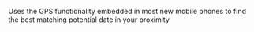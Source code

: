 Uses the GPS functionality embedded in most new mobile phones to find the best matching potential date in your proximity